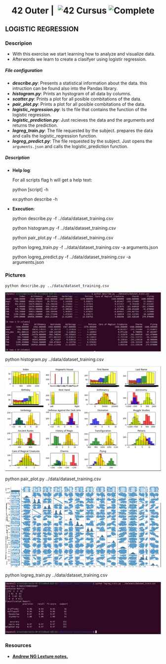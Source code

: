 <!--HEADER-->
<h1 align="center"> 42 Outer | 
 <picture>
  <source media="(prefers-color-scheme: dark)" srcset="https://cdn.simpleicons.org/42/white">
  <img alt="42" width=40 align="top" src="https://cdn.simpleicons.org/42/Black">
 </picture>
 Cursus 
 <img alt="Complete" src="https://raw.githubusercontent.com/Mqxx/GitHub-Markdown/main/blockquotes/badge/dark-theme/complete.svg">
</h1>
<!--FINISH HEADER-->

## LOGISTIC REGRESSION

### Descripion
- With this exercise we start learning how to analyze and visualize data.
- Afterwords we learn to create a clasifyer using logistir regression.
##### File configuration
- **_describe.py_**: Presents a statistical information about the data. this intruction can be found also into the Pandas library.
- **_histogram.py_**: Prints an hystogram of all data by columns.
- **_scatter.py_**: Prints a plot for all posible combitations of the data.
- **_pair_plot.py_**: Prints a plot for all posible combitations of the data.
- **_logistic_regression.py_**: Is the file that contains the function of the logistic regression.
- **_logistic_prediction.py_**: Just recieves the data and the arguments and returns the prediction.
- **_logreg_train.py_**: The file requested by the subject. prepares the data and calls the logistic_regression function.
- **_logreg_predict.py_**: The file requested by the subject. Just opens the `arguments.json`  and calls the logistic_prediction function.


##### Description
- **Help log**:

    For all scripts flag h will get a help text:

    python [script] -h

    ex:python describe -h

- **Execution**: 
    
    python describe.py -f ../data/dataset_training.csv

    python histogram.py -f ../data/dataset_training.csv

    python pair_plot.py -f ../data/dataset_training.csv

    python logreg_train.py -f ../data/dataset_training.csv -a arguments.json

    python logreg_predict.py -f ../data/dataset_training.csv -a arguments.json


### Pictures
    python describe.py ../data/dataset_training.csv
<p>
  <img src="./pictures/Screenshot from 2025-02-22 09-36-44.png">
</p>
    python histogram.py ../data/dataset_training.csv
<p>
  <img src="./pictures/Screenshot from 2025-02-22 15-45-44.png">
</p>
    python pair_plot.py ../data/dataset_training.csv
<p>
  <img src="./pictures/Screenshot from 2025-02-22 15-49-59.png">
</p>
    python logreg_train.py ../data/dataset_training.csv
<p>
  <img src="./pictures/Screenshot from 2025-02-22 15-53-46.png">
</p>

### Resources

* **[Andrew NG Lexture notes.](https://sgfin.github.io/files/notes/CS229_Lecture_Notes.pdf)**

